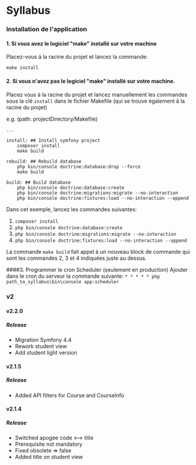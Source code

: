 # Syllabus


### Installation de l'application

#### 1. Si vous avez le logiciel "make" installé sur votre machine
 
Placez-vous à la racine du projet et lancez la commande: 
                
    make install
 
#### 2. Si vous n'avez pas le logiciel "make" installé sur votre machine.

Placez vous à la racine du projet et lancez  manuellement les commandes sous la clé `install` dans le fichier Makefile (qui se trouve également à la racine du projet)

e.g. (path: projectDirectory/Makefile)
    
    ...
    
    install: ## Install symfony project
    	composer install
    	make build
    
    rebuild: ## Rebuild database
    	php bin/console doctrine:database:drop --force
    	make build
    
    build: ## Build database
    	php bin/console doctrine:database:create
    	php bin/console doctrine:migrations:migrate --no-interaction
    	php bin/console doctrine:fixtures:load --no-interaction --append
    	
Dans cet exemple, lancez les commandes suivantes:
1. `composer install`
2. `php bin/console doctrine:database:create`
3. `php bin/console doctrine:migrations:migrate --no-interaction`
4. `php bin/console doctrine:fixtures:load --no-interaction --append`

La commande `make build` fait appel à un nouveau block de commande qui sont les commandes 2, 3 et 4 indiquées juste au dessus.

####3. Programmer le cron Scheduler (seulement en production)
Ajouter dans le cron du serveur la commande suivante:
`* * * * * php path_to_syllabus\bin\console app:scheduler`

### v2

#### v2.2.0
##### Release
- Migration Symfony 4.4
- Rework student view
- Add student light version

#### v2.1.5
##### Release
- Added API filters for Course and CourseInfo

#### v2.1.4
##### Release
- Switched apogee code <--> title
- Prerequisite not mandatory
- Fixed obsolete => false
- Added title on student view
